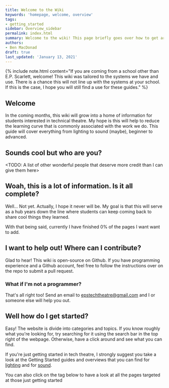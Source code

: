 ```yaml
---
title: Welcome to the Wiki
keywords: 'homepage, welcome, overview'
tags:
- getting_started
sidebar: Overview_sidebar
permalink: index.html
summary: Welcome to the wiki! This page briefly goes over how to get around the website. Other topics will provide more in depth information.
authors:
- Ben MacDonad
draft: true
last_updated: 'January 13, 2021'
---
```


{% include note.html content="If you are coming from a school other than E.P. Scarlett, welcome! This wiki was tailored to the systems we have and use. There is a chance this will not line up with the systems at your school. If this is the case, I hope you will still find a use for these guides." %}

## Welcome

In the coming months, this wiki will grow into a home of information for students interested in technical theatre. My hope is this will help to reduce the learning curve that is commonly associated with the work we do. This guide will cover everything from lighting to sound (maybe), beginner to advanced.

## Sounds cool but who are you?


<TODO: A list of other wonderful people that deserve more credit than I can give them here>

## Woah, this is a lot of information. Is it all complete?

Well... Not yet. Actually, I hope it never will be. My goal is that this will serve as a hub years down the line where students can keep coming back to share cool things they learned.

With that being said, currently I have finished 0% of the pages I want want to add.

## I want to help out! Where can I contribute?

Glad to hear! This wiki is open-source on Github. If you have programming experience and a Github account, feel free to follow the instructions over on the repo to submit a pull request.

### What if I'm not a programmer?

That's all right too! Send an email to [epstechtheatre@gmail.com](mailto:epstechtheatre@gmail.com) and I or someone else will help you out.

## Well how do I get started?

Easy! The website is divide into categories and topics. If you know roughly what you're looking for, try searching for it using the search bar in the top right of the webpage. Otherwise, have a click around and see what you can find. 

If you're just getting started in tech theatre, I strongly suggest you take a look at the Getting Started guides and overviews that you can find for [lighting](Lighting_landing_page) and for [sound](Sound_landing_page).

You can also click on the tag below to have a look at all the pages targeted at those just getting started
